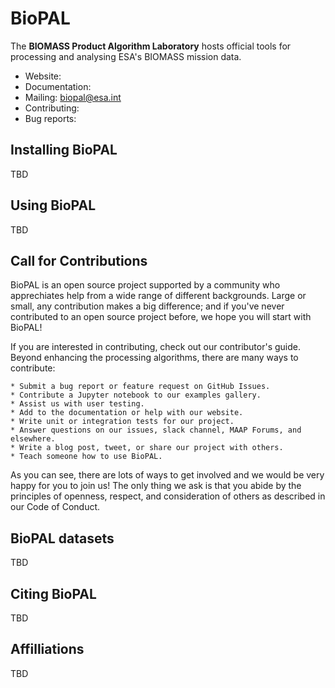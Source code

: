 # BioPAL

The **BIOMASS Product Algorithm Laboratory** hosts official tools for processing and analysing ESA's BIOMASS mission data.

* Website:
* Documentation:
* Mailing: biopal@esa.int
* Contributing:
* Bug reports:


## Installing BioPAL

TBD

## Using BioPAL

TBD

## Call for Contributions

BioPAL is an open source project supported by a community who apprechiates help from a wide range of different backgrounds. Large or small, any contribution makes a big difference; and if you've never contributed to an open source project before, we hope you will start with BioPAL!

If you are interested in contributing, check out our contributor's guide. Beyond enhancing the processing algorithms, there are many ways to contribute:

    * Submit a bug report or feature request on GitHub Issues.
    * Contribute a Jupyter notebook to our examples gallery.
    * Assist us with user testing.
    * Add to the documentation or help with our website.
    * Write unit or integration tests for our project.
    * Answer questions on our issues, slack channel, MAAP Forums, and elsewhere.
    * Write a blog post, tweet, or share our project with others.
    * Teach someone how to use BioPAL.

As you can see, there are lots of ways to get involved and we would be very happy for you to join us! The only thing we ask is that you abide by the principles of openness, respect, and consideration of others as described in our Code of Conduct.

## BioPAL datasets

TBD

## Citing BioPAL

TBD

## Affilliations

TBD